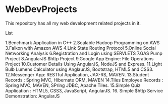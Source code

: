 # WebDevProjects
This repository has all my web development related projects in it.

List

1.Benchmark Application in C++
2.Scalable Hadoop Programming on AWS
3.Falkon with Amazon AWS
4.Link State Routing Protocol
5.Online Social Networking Analysis
6.Registration and Login using SERVLETS
7.GAS Pump Project
8.AngularJS $http Project
9.Google App Engine: File Operations Project
10.Customer Details Using AngularJS, NodeJS and Express.
11.Light Bulb Lumens Calculator using AnglaurJS, Bootstrap, HTML5 and CSS3.
12.Messenger App: RESTful Application, JAX-RS, MAVEN.
13.Student Records : Spring MVC, Hibernate ORM, MAVEN
14.Tiles Employee Records : Spring MVC, MAVEN, SPring JDBC, Apache Tiles.
15.Simple Quiz Application : HTML5, CSS3, JavaScript, AngularJS.
16. Simple $http Service Demonstration: AngularJS
